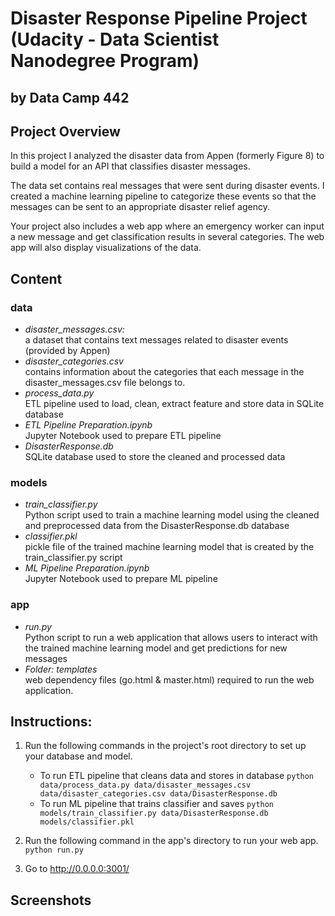 # Disaster Response Pipeline Project (Udacity - Data Scientist Nanodegree Program)
## by Data Camp 442


## Project Overview

In this project I analyzed the disaster data from Appen (formerly Figure 8) to build a model for an API that classifies disaster messages.

The data set contains real messages that were sent during disaster events. I created a machine learning pipeline to categorize these events so that the messages can be sent to an appropriate disaster relief agency.

Your project also includes a web app where an emergency worker can input a new message and get classification results in several categories. 
The web app will also display visualizations of the data.


## Content

### data
- *disaster_messages.csv:*<br>
  a dataset that contains text messages related to disaster events (provided by Appen)
- *disaster_categories.csv*<br>
  contains information about the categories that each message in the disaster_messages.csv file belongs to.
- *process_data.py*<br>
  ETL pipeline used to load, clean, extract feature and store data in SQLite database
- *ETL Pipeline Preparation.ipynb*<br>
  Jupyter Notebook used to prepare ETL pipeline
- *DisasterResponse.db*<br>
  SQLite database used to store the cleaned and processed data

### models
- *train_classifier.py*<br>
  Python script used to train a machine learning model using the cleaned and preprocessed data from the DisasterResponse.db database
- *classifier.pkl*<br>
  pickle file of the trained machine learning model that is created by the train_classifier.py script 
- *ML Pipeline Preparation.ipynb*<br>
  Jupyter Notebook used to prepare ML pipeline

### app
- *run.py*<br>
  Python script to run a web application that allows users to interact with the trained machine learning model and get predictions for new messages
- *Folder: templates*<br>
  web dependency files (go.html & master.html) required to run the web application.

## Instructions:
1. Run the following commands in the project's root directory to set up your database and model.

    - To run ETL pipeline that cleans data and stores in database
        `python data/process_data.py data/disaster_messages.csv data/disaster_categories.csv data/DisasterResponse.db`
    - To run ML pipeline that trains classifier and saves
        `python models/train_classifier.py data/DisasterResponse.db models/classifier.pkl`

2. Run the following command in the app's directory to run your web app.
    `python run.py`

3. Go to http://0.0.0.0:3001/

## Screenshots
